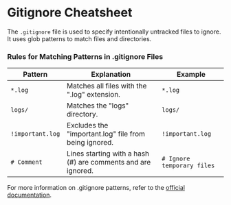 # Gitignore Cheatsheet

The `.gitignore` file is used to specify intentionally untracked files to ignore. It uses glob patterns to match files and directories.

### Rules for Matching Patterns in .gitignore Files

| Pattern          | Explanation                                                  | Example                    |
| ---------------- | ------------------------------------------------------------ | -------------------------- |
| `*.log`          | Matches all files with the ".log" extension.                 | `*.log`                    |
| `logs/`          | Matches the "logs" directory.                                | `logs/`                    |
| `!important.log` | Excludes the "important.log" file from being ignored.        | `!important.log`           |
| `# Comment`      | Lines starting with a hash (#) are comments and are ignored. | `# Ignore temporary files` |

For more information on .gitignore patterns, refer to the [official documentation](https://git-scm.com/docs/gitignore).
